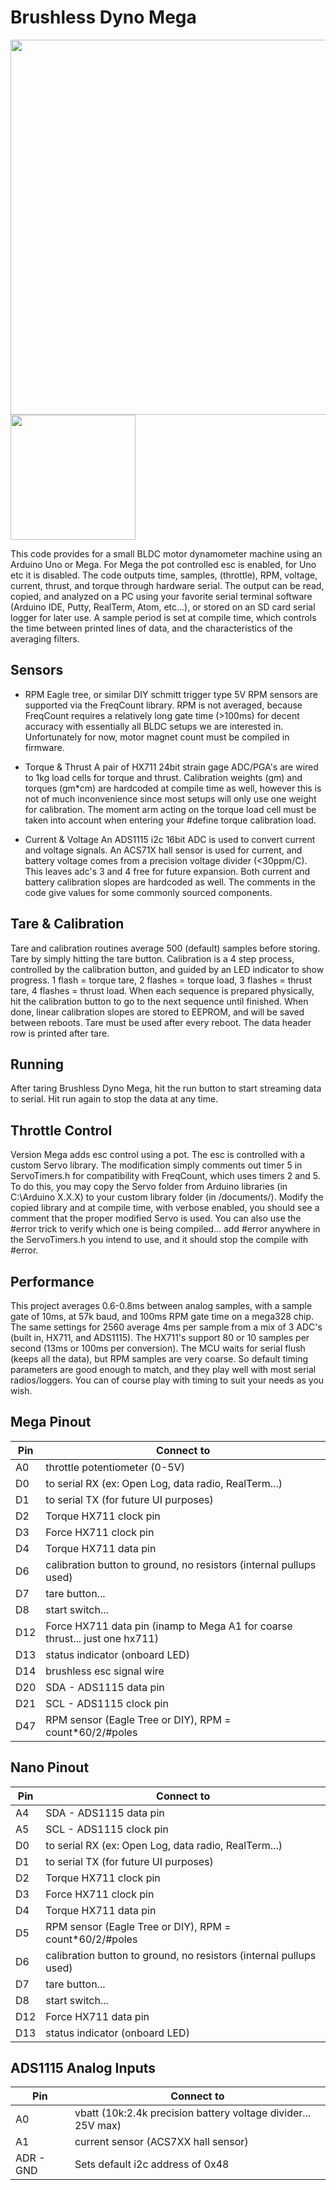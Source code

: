 # Brushless Dyno Mega
<img src="https://static.rcgroups.net/forums/attachments/1/4/2/0/9/0/a10074131-131-dynoData.jpg" width="600"><img src="https://static.rcgroups.net/forums/attachments/1/4/2/0/9/0/a10074102-31-20160917_151711.jpg" width="200">

This code provides for a small BLDC motor dynamometer machine using an Arduino Uno or Mega. For Mega the pot controlled esc is enabled, for Uno etc it is disabled. The code outputs time, samples, (throttle), RPM, voltage, current, thrust, and torque through hardware serial. The output can be read, copied, and analyzed on a PC using your favorite serial terminal software (Arduino IDE, Putty, RealTerm, Atom, etc...), or stored on an SD card serial logger for later use. A sample period is set at compile time, which controls the time between printed lines of data, and the characteristics of the averaging filters.

## Sensors
- RPM
Eagle tree, or similar DIY schmitt trigger type 5V RPM sensors are supported via the FreqCount library. RPM is not averaged, because FreqCount requires a relatively long gate time (>100ms) for decent accuracy with essentially all BLDC setups we are interested in. Unfortunately for now, motor magnet count must be compiled in firmware.

- Torque & Thrust
A pair of HX711 24bit strain gage ADC/PGA's are wired to 1kg load cells for torque and thrust. Calibration weights (gm) and torques (gm*cm) are hardcoded at compile time as well, however this is not of much inconvenience since most setups will only use one weight for calibration. The moment arm acting on the torque load cell must be taken into account when entering your #define torque calibration load.

- Current & Voltage
An ADS1115 i2c 16bit ADC is used to convert current and voltage signals. An ACS71X hall sensor is used for current, and battery voltage comes from a precision voltage divider (<30ppm/C). This leaves adc's 3 and 4 free for future expansion. Both current and battery calibration slopes are hardcoded as well. The comments in the code give values for some commonly sourced components.

## Tare & Calibration
Tare and calibration routines average 500 (default) samples before storing. Tare by simply hitting the tare button. Calibration is a 4 step process, controlled by the calibration button, and guided by an LED indicator to show progress. 1 flash = torque tare, 2 flashes = torque load, 3 flashes = thrust tare, 4 flashes = thrust load. When each sequence is prepared physically, hit the calibration button to go to the next sequence until finished. When done, linear calibration slopes are stored to EEPROM, and will be saved between reboots. Tare must be used after every reboot. The data header row is printed after tare.

## Running
After taring Brushless Dyno Mega, hit the run button to start streaming data to serial. Hit run again to stop the data at any time.

## Throttle Control
Version Mega adds esc control using a pot. The esc is controlled with a custom Servo library. The modification simply comments out timer 5 in ServoTimers.h for compatibility with FreqCount, which uses timers 2 and 5. To do this, you may copy the Servo folder from Arduino libraries (in C:\Arduino X.X.X\) to your custom library folder (in /documents/). Modify the copied library and at compile time, with verbose enabled, you should see a comment that the proper modified
Servo is used. You can also use the #error trick to verify which one is being compiled... add #error anywhere in the ServoTimers.h you intend to use, and it should stop the compile with #error.

## Performance
This project averages 0.6-0.8ms between analog samples, with a sample gate of 10ms, at 57k baud, and 100ms RPM gate time on a mega328 chip. The same settings for 2560 average 4ms per sample from a mix of 3 ADC's (built in, HX711, and ADS1115). The HX711's support 80 or 10 samples per second (13ms or 100ms per conversion). The MCU waits for serial flush (keeps all the data), but RPM samples are very coarse. So default timing parameters are good enough to match, and they play well with most serial radios/loggers. You can of course play with timing to suit your needs as you wish.

## Mega Pinout
Pin | Connect to
--- | --------
A0 | throttle potentiometer (0-5V)
D0 | to serial RX (ex: Open Log, data radio, RealTerm...)
D1 | to serial TX (for future UI purposes)
D2 | Torque HX711 clock pin
D3 | Force HX711 clock pin
D4 | Torque HX711 data pin
D6 | calibration button to ground, no resistors (internal pullups used)
D7 | tare button...
D8 | start switch...
D12 | Force HX711 data pin (inamp to Mega A1 for coarse thrust... just one hx711)
D13 | status indicator (onboard LED)
D14 | brushless esc signal wire
D20 | SDA - ADS1115 data pin
D21 | SCL - ADS1115 clock pin
D47 | RPM sensor (Eagle Tree or DIY), RPM = count*60/2/#poles

## Nano Pinout
Pin | Connect to
---- | ----------
A4 | SDA - ADS1115 data pin
A5 | SCL - ADS1115 clock pin
D0 | to serial RX (ex: Open Log, data radio, RealTerm...)
D1 | to serial TX (for future UI purposes)
D2 | Torque HX711 clock pin
D3 | Force HX711 clock pin
D4 | Torque HX711 data pin
D5 | RPM sensor (Eagle Tree or DIY), RPM = count*60/2/#poles
D6 | calibration button to ground, no resistors (internal pullups used)
D7 | tare button...
D8 | start switch...
D12 | Force HX711 data pin
D13 | status indicator (onboard LED)

## ADS1115 Analog Inputs
Pin | Connect to
--- | -----------
A0 | vbatt (10k:2.4k precision battery voltage divider... 25V max)
A1 | current sensor (ACS7XX hall sensor)
ADR - GND | Sets default i2c address of 0x48
